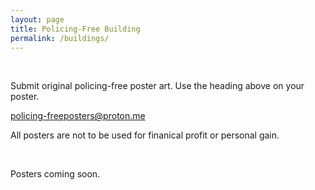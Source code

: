 ```yaml
---
layout: page
title: Policing-Free Building
permalink: /buildings/
---
```


<br>

Submit original policing-free poster art. Use the heading above on your poster. <br>

<a href="policing-freeposters@proton.me">policing-freeposters@proton.me</a> <br>

All posters are not to be used for finanical profit or personal gain. <br>

<br>

Posters coming soon.
